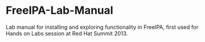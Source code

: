 FreeIPA-Lab-Manual
==================

Lab manual for installing and exploring functionality in FreeIPA, first used for Hands on Labs session at Red Hat Summit 2013.
